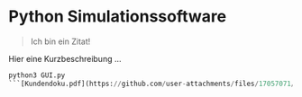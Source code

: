 # Python Simulationssoftware

> Ich bin ein Zitat!

Hier eine Kurzbeschreibung ...

```py
python3 GUI.py
```[Kundendoku.pdf](https://github.com/user-attachments/files/17057071/Kundendoku.pdf)
